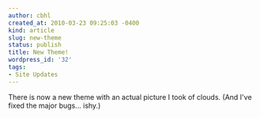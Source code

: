 ```yaml
---
author: cbhl
created_at: 2010-03-23 09:25:03 -0400
kind: article
slug: new-theme
status: publish
title: New Theme!
wordpress_id: '32'
tags:
- Site Updates
---
```


There is now a new theme with an actual picture I took of clouds. (And
I've fixed the major bugs... ishy.)
